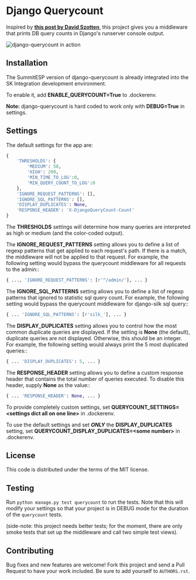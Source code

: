 Django Querycount
=================

Inspired by **[this post by David Szotten](http://goo.gl/UUKN0r)**, this project
gives you a middleware that prints DB query counts in Django's runserver
console output.

![django-querycount in action](screenshot.png)


Installation
------------

The SummitESP version of django-querycount is already integrated into the SK Integration development environment.

To enable it, add **ENABLE_QUERYCOUNT=True** to .dockerenv.

**Note:** django-querycount is hard coded to work only with **DEBUG=True** in settings.

Settings
--------

The default settings for the app are:

```python
{
    'THRESHOLDS': {
        'MEDIUM': 50,
        'HIGH': 200,
        'MIN_TIME_TO_LOG':0,
        'MIN_QUERY_COUNT_TO_LOG':0
    },
    'IGNORE_REQUEST_PATTERNS': [],
    'IGNORE_SQL_PATTERNS': [],
    'DISPLAY_DUPLICATES': None,
    'RESPONSE_HEADER': 'X-DjangoQueryCount-Count'
}
```

The **THRESHOLDS** settings will determine how many queries are
interpreted as high or medium (and the color-coded output).

The **IGNORE_REQUEST_PATTERNS** setting allows you to define a list of
regexp patterns that get applied to each request's path. If there is a match,
the middleware will not be applied to that request. For example, the following
setting would bypass the querycount middleware for all requests to the admin::

```python
{ ..., 'IGNORE_REQUEST_PATTERNS': [r'^/admin/'], ... }
```

The **IGNORE_SQL_PATTERNS** setting allows you to define a list of
regexp patterns that ignored to statistic sql query count. For example, the following
setting would bypass the querycount middleware for django-silk sql query::

```python
{ ... 'IGNORE_SQL_PATTERNS': [r'silk_'], ... }
```

The **DISPLAY_DUPLICATES** setting allows you
to control how the most common duplicate queries are displayed. If the setting
is **None** (the default), duplicate queries are not displayed. Otherwise, this
should be an integer. For example, the following setting would always print the
5 most duplicated queries::

```python
{ ... 'DISPLAY_DUPLICATES': 5, ... }
```

The **RESPONSE_HEADER** setting allows you to define a custom response
header that contains the total number of queries executed. To disable this header, 
supply **None** as the value::

```python
{ ... 'RESPONSE_HEADER': None, ... }
```

To provide completely custom settings, set **QUERYCOUNT_SETTINGS=\<settings dict all on one line\>** in .dockerenv.

To use the default settings and set ***ONLY*** the **DISPLAY_DUPLICATES** setting, set **QUERYCOUNT_DISPLAY_DUPLICATES=\<some number\>** in .dockerenv.

License
-------

This code is distributed under the terms of the MIT license.

Testing
-------

Run `python manage.py test querycount` to run the tests. Note that this will
modify your settings so that your project is in DEBUG mode for the duration
of the `querycount` tests.

(side-note: this project needs better tests; for the moment, there are only
smoke tests that set up the middleware and call two simple test views).

Contributing
------------

Bug fixes and new features are welcome! Fork this project and send a Pull Request
to have your work included. Be sure to add yourself to ``AUTHORS.rst``.

